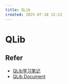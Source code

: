 ```yaml
---
title: QLib
created: 2025-07-18 15:13
---
```



<!-- markdownlint-disable MD025 -->

# QLib

## Refer

- [QLib学习笔记](https://www.zhihu.com/column/c_1552747495586983936)
- [QLib Document](https://qlib.readthedocs.io/en/latest/index.html)
